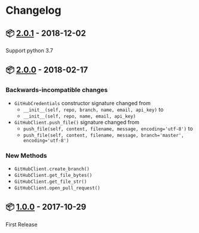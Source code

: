 # Changelog

## :package: [2.0.1](https://pypi.org/project/commitment/2.0.1/) - 2018-12-02

Support python 3.7

## :package: [2.0.0](https://pypi.org/project/commitment/2.0.0/) - 2018-02-17

### Backwards-incompatible changes
* `GitHubCredentials` constructor signature changed from
  * `__init__(self, repo, branch, name, email, api_key)` to
  * `__init__(self, repo, name, email, api_key)`
* `GitHubClient.push_file()` signature changed from
  * `push_file(self, content, filename, message, encoding='utf-8')` to
  * `push_file(self, content, filename, message, branch='master', encoding='utf-8')`

### New Methods
* `GitHubClient.create_branch()`
* `GitHubClient.get_file_bytes()`
* `GitHubClient.get_file_str()`
* `GitHubClient.open_pull_request()`

## :package: [1.0.0](https://pypi.org/project/commitment/1.0.0/) - 2017-10-29

First Release
